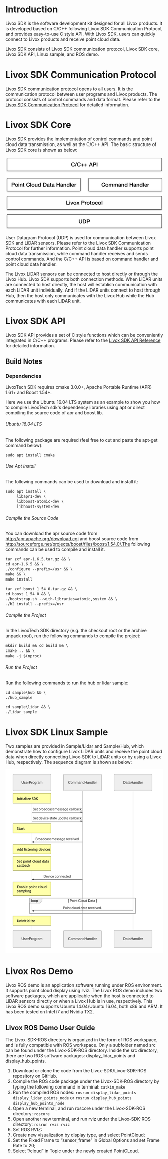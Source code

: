# Introduction

Livox SDK is the software development kit designed for all Livox products. It is developed based on C/C++ following Livox SDK Communication Protocol, and provides easy-to-use C style API. With Livox SDK, users can quickly connect to Livox products and receive point cloud data. 

Livox SDK consists of Livox SDK communication protocol, Livox SDK core, Livox SDK API, Linux sample, and ROS demo. 

# Livox SDK Communication Protocol

Livox SDK communication protocol opens to all users. It is the communication protocol between user programs and Livox products. The protocol consists of control commands and data format. Please refer to the [Livox SDK Communication Protocol](https://www.livoxtech.com/sdk/downloads) for detailed information.

# Livox SDK Core

Livox SDK provides the implementation of control commands and point cloud data transmission, as well as the C/C++ API. The basic structure of Livox SDK core is shown as below:

![sdk](doc/images/sdk.png)

User Datagram Protocol (UDP) is used for communication between Livox SDK and LiDAR sensors. Please refer to the Livox SDK Communication Protocol for further information. Point cloud data handler supports point cloud data transmission, while command handler receives and sends control commands. And the C/C++ API is based on command handler and point cloud data handler.

The Livox LiDAR sensors can be connected to host directly or through the Livox Hub. Livox SDK supports both connection methods. When LiDAR units are connected to host directly, the host will establish communication with each LiDAR unit individually. And if the LiDAR units connect to host through Hub, then the host only communicates with the Livox Hub while the Hub communicates with each LiDAR unit.

# Livox SDK API

Livox SDK API provides a set of C style functions which can be conveniently integrated in C/C++ programs. Please refer to the [Livox SDK API Reference](https://www.livoxtech.com/sdk/downloads) for detailed information.

## Build Notes

### Dependencies

LivoxTech SDK requires cmake 3.0.0+, Apache Portable Runtime (APR) 1.61+ and Boost 1.54+.

Here we use the Ubuntu 16.04 LTS system as an example to show you how to compile LivoxTech sdk's dependency libraries using apt or direct compiling the source code of apr and boost lib.

###### Ubuntu 16.04 LTS

The following package are required (feel free to cut and paste the apt-get command below):

```
sudo apt install cmake
```

###### Use Apt Install

The following commands can be used to download and install it:

```
sudo apt install \
	 libapr1-dev \
	 libboost-atomic-dev \
	 libboost-system-dev
```

###### Compile the Source Code

You can download the apr source code from http://apr.apache.org/download.cgi and boost source code from http://sourceforge.net/projects/boost/files/boost/1.54.0/.The following commands can be used to compile and install it.

```
tar zxf apr-1.6.5.tar.gz && \
cd apr-1.6.5 && \
./configure --prefix=/usr && \
make && \
make install
```

```
tar zxf boost_1_54_0.tar.gz && \
cd boost_1_54_0 && \
./bootstrap.sh --with-libraries=atomic,system && \
./b2 install --prefix=/usr
```

###### Compile the Project

In the LivoxTech SDK directory (e.g. the checkout root or the archive unpack root), run the following commands to compile the project:

```
mkdir build && cd build && \
cmake .. && \
make -j $(nproc)
```

###### Run the Project

Run the following commands to run the hub or lidar sample:

```
cd sample\hub && \
./hub_sample
```

```
cd sample\lidar && \
./lidar_sample
```

# Livox SDK Linux Sample

Two samples are provided in Sample/Lidar and Sample/Hub, which demonstrate how to configure Livox LiDAR units and receive the point cloud data when directly connecting Livox-SDK to LiDAR units or by using a Livox Hub, respectively. The sequence diagram is shown as below: 

![sample](doc/images/sample.png)

# Livox Ros Demo

Livox ROS demo is an application software running under ROS environment. It supports point cloud display using rviz. The Livox ROS demo includes two software packages, which are applicable when the host is connected to LiDAR sensors directly or when a Livox Hub is in use, respectively. This Livox ROS demo supports Ubuntu 14.04/Ubuntu 16.04, both x86 and ARM. It has been tested on Intel i7 and Nvidia TX2. 

## Livox ROS Demo User Guide

The Livox-SDK-ROS directory is organized in the form of ROS workspace, and is fully compatible with ROS workspace. Only a subfolder named src can be found under the Livox-SDK-ROS directory. Inside the src directory, there are two ROS software packages: display_lidar_points and display_hub_points.

1.	Download or clone the code from the Livox-SDK/Livox-SDK-ROS repository on GitHub. 
2.	Compile the ROS code package under the Livox-SDK-ROS directory by typing the following command in terminal:
  `catkin_make`
3.	Run the compiled ROS nodes:
  `rosrun display_lidar_points display_lidar_points_node`
  or
  `rosrun display_hub_points display_hub_points_node`
4.	Open a new terminal, and run roscore under the Livox-SDK-ROS directory:
  `roscore`
5.	Open another new terminal, and run rviz under the Livox-SDK-ROS directory:
  `rosrun rviz rviz`
6.	Set ROS RVIZ:
  1.	Create new visualization by display type, and select PointCloud;
  2.	Set the Fixed Frame to “sensor_frame” in Global Options and set Frame Rate to 20;
  3.	Select “/cloud” in Topic under the newly created PointCLoud.
